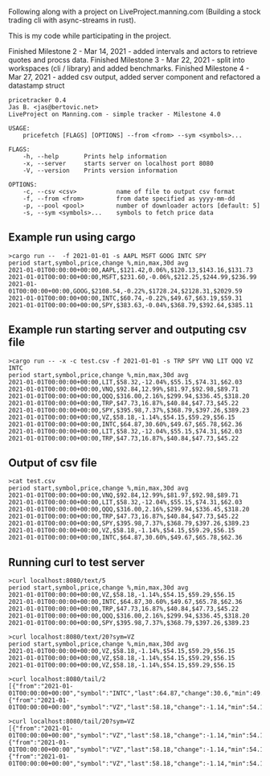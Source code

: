 Following along with a project on LiveProject.manning.com (Building a stock trading cli with async-streams in rust).

This is my code while participating in the project.

Finished Milestone 2 - Mar 14, 2021 - added intervals and actors to retrieve quotes and procss data.
Finished Milestone 3 - Mar 22, 2021 - split into workspaces (cli / library) and added benchmarks.
Finished Milestone 4 - Mar 27, 2021 - added csv output, added server component and refactored a datastamp struct


```
pricetracker 0.4
Jas B. <jas@bertovic.net>
LiveProject on Manning.com - simple tracker - Milestone 4.0

USAGE:
    pricefetch [FLAGS] [OPTIONS] --from <from> --sym <symbols>...

FLAGS:
    -h, --help       Prints help information
    -x, --server     starts server on localhost port 8080
    -V, --version    Prints version information

OPTIONS:
    -c, --csv <csv>           name of file to output csv format
    -f, --from <from>         from date specified as yyyy-mm-dd
    -p, --pool <pool>         number of downloader actors [default: 5]
    -s, --sym <symbols>...    symbols to fetch price data
```

## Example run using cargo

```
>cargo run --  -f 2021-01-01 -s AAPL MSFT GOOG INTC SPY       
period start,symbol,price,change %,min,max,30d avg
2021-01-01T00:00:00+00:00,AAPL,$121.42,0.06%,$120.13,$143.16,$131.73
2021-01-01T00:00:00+00:00,MSFT,$231.60,-0.06%,$212.25,$244.99,$236.99
2021-01-01T00:00:00+00:00,GOOG,$2108.54,-0.22%,$1728.24,$2128.31,$2029.59
2021-01-01T00:00:00+00:00,INTC,$60.74,-0.22%,$49.67,$63.19,$59.31
2021-01-01T00:00:00+00:00,SPY,$383.63,-0.04%,$368.79,$392.64,$385.11
```

## Example run starting server and outputing csv file

```
>cargo run -- -x -c test.csv -f 2021-01-01 -s TRP SPY VNQ LIT QQQ VZ INTC
period start,symbol,price,change %,min,max,30d avg
2021-01-01T00:00:00+00:00,LIT,$58.32,-12.04%,$55.15,$74.31,$62.03
2021-01-01T00:00:00+00:00,VNQ,$92.84,12.99%,$81.97,$92.98,$89.71
2021-01-01T00:00:00+00:00,QQQ,$316.00,2.16%,$299.94,$336.45,$318.20
2021-01-01T00:00:00+00:00,TRP,$47.73,16.87%,$40.84,$47.73,$45.22
2021-01-01T00:00:00+00:00,SPY,$395.98,7.37%,$368.79,$397.26,$389.23
2021-01-01T00:00:00+00:00,VZ,$58.18,-1.14%,$54.15,$59.29,$56.15
2021-01-01T00:00:00+00:00,INTC,$64.87,30.60%,$49.67,$65.78,$62.36
2021-01-01T00:00:00+00:00,LIT,$58.32,-12.04%,$55.15,$74.31,$62.03
2021-01-01T00:00:00+00:00,TRP,$47.73,16.87%,$40.84,$47.73,$45.22
```

## Output of csv file

```
>cat test.csv
period start,symbol,price,change %,min,max,30d avg
2021-01-01T00:00:00+00:00,VNQ,$92.84,12.99%,$81.97,$92.98,$89.71
2021-01-01T00:00:00+00:00,LIT,$58.32,-12.04%,$55.15,$74.31,$62.03
2021-01-01T00:00:00+00:00,QQQ,$316.00,2.16%,$299.94,$336.45,$318.20
2021-01-01T00:00:00+00:00,TRP,$47.73,16.87%,$40.84,$47.73,$45.22
2021-01-01T00:00:00+00:00,SPY,$395.98,7.37%,$368.79,$397.26,$389.23
2021-01-01T00:00:00+00:00,VZ,$58.18,-1.14%,$54.15,$59.29,$56.15
2021-01-01T00:00:00+00:00,INTC,$64.87,30.60%,$49.67,$65.78,$62.36

```

## Running curl to test server

```
>curl localhost:8080/text/5
period start,symbol,price,change %,min,max,30d avg
2021-01-01T00:00:00+00:00,VZ,$58.18,-1.14%,$54.15,$59.29,$56.15
2021-01-01T00:00:00+00:00,INTC,$64.87,30.60%,$49.67,$65.78,$62.36
2021-01-01T00:00:00+00:00,TRP,$47.73,16.87%,$40.84,$47.73,$45.22
2021-01-01T00:00:00+00:00,QQQ,$316.00,2.16%,$299.94,$336.45,$318.20
2021-01-01T00:00:00+00:00,SPY,$395.98,7.37%,$368.79,$397.26,$389.23

>curl localhost:8080/text/20?sym=VZ
period start,symbol,price,change %,min,max,30d avg
2021-01-01T00:00:00+00:00,VZ,$58.18,-1.14%,$54.15,$59.29,$56.15
2021-01-01T00:00:00+00:00,VZ,$58.18,-1.14%,$54.15,$59.29,$56.15
2021-01-01T00:00:00+00:00,VZ,$58.18,-1.14%,$54.15,$59.29,$56.15

>curl localhost:8080/tail/2
[{"from":"2021-01-01T00:00:00+00:00","symbol":"INTC","last":64.87,"change":30.6,"min":49.67,"max":65.78,"sma_30":62.36},{"from":"2021-01-01T00:00:00+00:00","symbol":"VZ","last":58.18,"change":-1.14,"min":54.15,"max":59.29,"sma_30":56.15}]

>curl localhost:8080/tail/20?sym=VZ
[{"from":"2021-01-01T00:00:00+00:00","symbol":"VZ","last":58.18,"change":-1.14,"min":54.15,"max":59.29,"sma_30":56.15},{"from":"2021-01-01T00:00:00+00:00","symbol":"VZ","last":58.18,"change":-1.14,"min":54.15,"max":59.29,"sma_30":56.15},{"from":"2021-01-01T00:00:00+00:00","symbol":"VZ","last":58.18,"change":-1.14,"min":54.15,"max":59.29,"sma_30":56.15}]

```